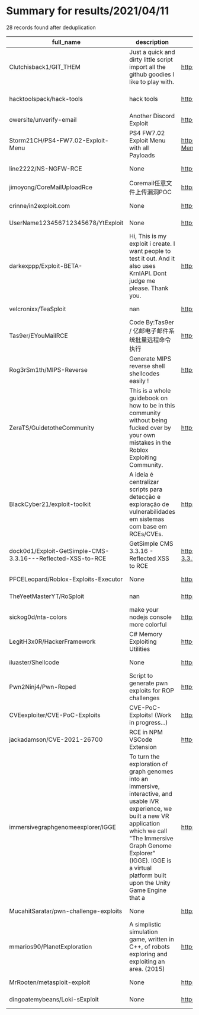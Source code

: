 
# Summary for results/2021/04/11
    
28 records found after deduplication

| full_name | description | html_url | matched_list | matched_count | pushed_at | size | stargazers_count | language | forks_count |
|-------------------------------------------------------------|------------------------------------------------------------------------------------------------------------------------------------------------------------------------------------------------------------------------------------------------------------------|--------------------------------------------------------------------------------|--------------------------------|-----------------|---------------------------|--------|--------------------|------------|---------------|
| Clutchisback1/GIT_THEM | Just a quick and dirty little script import all the github goodies I like to play with. | https://github.com/Clutchisback1/GIT_THEM | ['exploit'] | 1 | 2021-04-11 18:25:21+00:00 | 47 | 2 | Shell | 1 |
| hacktoolspack/hack-tools | hack tools | https://github.com/hacktoolspack/hack-tools | ['0day', 'exploit', 'zeroday'] | 3 | 2021-04-11 11:03:22+00:00 | 221971 | 567 | Python | 393 |
| owersite/unverify-email | Another Discord Exploit | https://github.com/owersite/unverify-email | ['exploit'] | 1 | 2021-04-11 20:40:40+00:00 | 633 | 2 | Python | 0 |
| Storm21CH/PS4-FW7.02-Exploit-Menu | PS4 FW7.02 Exploit Menu with all Payloads | https://github.com/Storm21CH/PS4-FW7.02-Exploit-Menu | ['exploit'] | 1 | 2021-04-11 14:41:21+00:00 | 2594 | 0 | JavaScript | 0 |
| line2222/NS-NGFW-RCE | None | https://github.com/line2222/NS-NGFW-RCE | ['rce'] | 1 | 2021-04-11 13:59:59+00:00 | 23 | 1 | Python | 0 |
| jimoyong/CoreMailUploadRce | Coremail任意文件上传漏洞POC | https://github.com/jimoyong/CoreMailUploadRce | ['rce', 'rce poc'] | 2 | 2021-04-11 05:31:08+00:00 | 6 | 54 | nan | 35 |
| crinne/in2exploit.com | None | https://github.com/crinne/in2exploit.com | ['exploit'] | 1 | 2021-04-11 08:29:08+00:00 | 645 | 0 | JavaScript | 0 |
| UserName123456712345678/YtExploit | None | https://github.com/UserName123456712345678/YtExploit | ['exploit'] | 1 | 2021-04-11 09:46:15+00:00 | 4 | 0 | | 0 |
| darkexppp/Exploit-BETA- | Hi, This is my exploit i create. I want people to test it out. And it also uses KrnlAPI. Dont judge me please. Thank you. | https://github.com/darkexppp/Exploit-BETA- | ['exploit'] | 1 | 2021-04-11 06:28:29+00:00 | 7110 | 0 | | 0 |
| velcronixx/TeaSploit | nan | https://github.com/velcronixx/TeaSploit | ['sploit'] | 1 | 2021-04-11 06:04:47+00:00 | 3 | 0 | nan | 0 |
| Tas9er/EYouMailRCE | Code By:Tas9er / 亿邮电子邮件系统批量远程命令执行 | https://github.com/Tas9er/EYouMailRCE | ['rce'] | 1 | 2021-04-11 03:21:05+00:00 | 2576 | 19 | | 3 |
| Rog3rSm1th/MIPS-Reverse | Generate MIPS reverse shell shellcodes easily ! | https://github.com/Rog3rSm1th/MIPS-Reverse | ['shellcode'] | 1 | 2021-04-11 20:24:31+00:00 | 5 | 29 | Python | 8 |
| ZeraTS/GuidetotheCommunity | This is a whole guidebook on how to be in this community without being fucked over by your own mistakes in the Roblox Exploiting Community. | https://github.com/ZeraTS/GuidetotheCommunity | ['exploit'] | 1 | 2021-04-11 23:38:18+00:00 | 123 | 2 | | 0 |
| BlackCyber21/exploit-toolkit | A ideia é centralizar scripts para detecção e exploração de vulnerabilidades em sistemas com base em RCEs/CVEs. | https://github.com/BlackCyber21/exploit-toolkit | ['exploit', 'rce'] | 2 | 2021-04-11 22:02:26+00:00 | 70 | 0 | Python | 0 |
| dock0d1/Exploit-GetSimple-CMS-3.3.16---Reflected-XSS-to-RCE | GetSimple CMS 3.3.16 - Reflected XSS to RCE | https://github.com/dock0d1/Exploit-GetSimple-CMS-3.3.16---Reflected-XSS-to-RCE | ['exploit', 'rce'] | 2 | 2021-04-11 13:54:33+00:00 | 7 | 1 | Python | 0 |
| PFCELeopard/Roblox-Exploits-Executor | None | https://github.com/PFCELeopard/Roblox-Exploits-Executor | ['exploit'] | 1 | 2021-04-11 23:40:05+00:00 | 3 | 0 | | 0 |
| TheYeetMasterYT/RoSploit | nan | https://github.com/TheYeetMasterYT/RoSploit | ['sploit'] | 1 | 2021-04-11 22:25:03+00:00 | 4 | 0 | nan | 0 |
| sickog0d/nta-colors | make your nodejs console more colorful | https://github.com/sickog0d/nta-colors | ['exploit'] | 1 | 2021-04-11 15:03:19+00:00 | 23 | 1 | JavaScript | 0 |
| LegitH3x0R/HackerFramework | C# Memory Exploiting Utilities | https://github.com/LegitH3x0R/HackerFramework | ['exploit'] | 1 | 2021-04-11 15:16:16+00:00 | 371 | 1 | C# | 0 |
| iluaster/Shellcode | None | https://github.com/iluaster/Shellcode | ['shellcode'] | 1 | 2021-04-11 19:15:50+00:00 | 16 | 0 | C | 0 |
| Pwn2Ninj4/Pwn-Roped | Script to generate pwn exploits for ROP challenges | https://github.com/Pwn2Ninj4/Pwn-Roped | ['exploit'] | 1 | 2021-04-11 18:38:22+00:00 | 19 | 0 | Python | 0 |
| CVEexploiter/CVE-PoC-Exploits | CVE-PoC-Exploits! (Work in progress...) | https://github.com/CVEexploiter/CVE-PoC-Exploits | ['cve poc', 'exploit'] | 2 | 2021-04-11 12:16:28+00:00 | 493 | 15 | nan | 6 |
| jackadamson/CVE-2021-26700 | RCE in NPM VSCode Extension | https://github.com/jackadamson/CVE-2021-26700 | ['cve-2', 'rce'] | 2 | 2021-04-11 13:45:11+00:00 | 3 | 19 | Shell | 0 |
| immersivegraphgenomeexplorer/IGGE | To turn the exploration of graph genomes into an immersive, interactive, and usable iVR experience, we built a new VR application which we call "The Immersive Graph Genome Explorer" (IGGE). IGGE is a virtual platform built upon the Unity Game Engine that a | https://github.com/immersivegraphgenomeexplorer/IGGE | ['exploit'] | 1 | 2021-04-11 02:28:17+00:00 | 10 | 0 | | 0 |
| MucahitSaratar/pwn-challenge-exploits | None | https://github.com/MucahitSaratar/pwn-challenge-exploits | ['exploit'] | 1 | 2021-04-11 08:04:49+00:00 | 941 | 2 | Python | 0 |
| mmarios90/PlanetExploration | A simplistic simulation game, written in C++, of robots exploring and exploiting an area. (2015) | https://github.com/mmarios90/PlanetExploration | ['exploit'] | 1 | 2021-04-11 12:48:12+00:00 | 31 | 0 | C++ | 0 |
| MrRooten/metasploit-exploit | None | https://github.com/MrRooten/metasploit-exploit | ['exploit'] | 1 | 2021-04-11 04:32:43+00:00 | 8 | 1 | Ruby | 0 |
| dingoatemybeans/Loki-sExploit | None | https://github.com/dingoatemybeans/Loki-sExploit | ['exploit'] | 1 | 2021-04-11 22:29:36+00:00 | 1 | 0 | | 0 |

